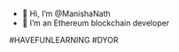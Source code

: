 - 👋 Hi, I’m @ManishaNath
- 👀 I’m an Ethereum blockchain developer


<!---
ManishaNath/ManishaNath is a ✨ special ✨ repository because its `README.md` (this file) appears on your GitHub profile.
You can click the Preview link to take a look at your changes.
--->

#HAVEFUNLEARNING
#DYOR
